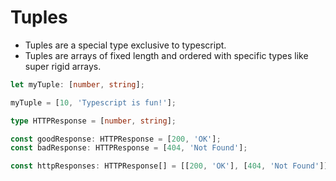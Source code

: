 # Tuples

- Tuples are a special type exclusive to typescript.
- Tuples are arrays of fixed length and ordered with specific types like super rigid arrays.

```ts
let myTuple: [number, string];

myTuple = [10, 'Typescript is fun!'];
```

```ts
type HTTPResponse = [number, string];

const goodResponse: HTTPResponse = [200, 'OK'];
const badResponse: HTTPResponse = [404, 'Not Found'];

const httpResponses: HTTPResponse[] = [[200, 'OK'], [404, 'Not Found']];
```